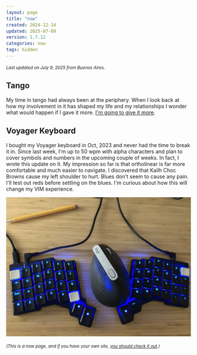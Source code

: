 ```yaml
---
layout: page
title: "now"
created: 2024-12-14
updated: 2025-07-09
version: 1.7.12
categories: now
tags: hidden
---
```


<small>_Last updated on July 9, 2025 from Buenos Aires._</small>

## Tango

My time in tango had always been at the periphery. When I look back at how my involvement in it has shaped my life and my relationships I wonder what would happen if I gave it more. [I'm going to give it more](/tango).

## Voyager Keyboard

I bought my Voyager keyboard in Oct, 2023 and never had the time to break it in. Since last week, I'm up to 50 wpm with alpha characters and plan to cover symbols and numbers in the upcoming couple of weeks. In fact, I wrote this update on it. My impression so far is that ortholinear is far more comfortable and much easier to navigate. I discovered that Kailh Choc Browns cause my left shoulder to hurt. Blues don't seem to cause any pain. I'll test out reds before settling on the blues. I'm curious about how this will change my VIM experience.

![Voyager Keyboard](assets/keyboard-voyager.jpg)


<small>_(This is a now page, and if you have your own site, [you should check it out](https://nownownow.com/about).)_</small>
